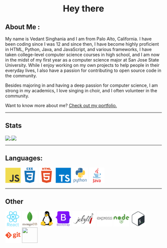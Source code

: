 <div id="header" align="center">
  <h1>Hey there</h1>
</div>

## About Me :

My name is Vedant Singhania and I am from Palo Alto, California. I have been coding since I was 12 and since then, I have become highly proficient in HTML, Python, Java, and JavaScript, and various frameworks, I have taken college-level computer science courses in high school, and I am now in the midst of my first year as a computer science major at San Jose State University. While I enjoy working on my own projects to help people in their everyday lives, I also have a passion for contributing to open source code in the community. 

Besides majoring in and having a deep passion for computer science, I am strong in my academics, I love singing in choir, and I often volunteer in the community.

Want to know more about me? [Check out my portfolio.](https://vedantsinghania.com)

***

## Stats
<a href="#">
  <img align="center" src="https://github-readme-stats.vercel.app/api?username=raspberri05&show_icons=true\&show=reviews,discussions_started,discussions_answered,prs_merged,prs_merged_percentage&theme=dark" />
</a>
<a href="#">
  <img align="center" src="https://github-readme-stats.vercel.app/api/top-langs/?username=raspberri05&size_weight=0.5&count_weight=0.5&langs_count=20&layout=compact&theme=dark" />
</a>

***

## Languages:
<div>
  <img src="https://github.com/devicons/devicon/blob/master/icons/javascript/javascript-original.svg" width="50" height="50"/>
  <img src="https://github.com/devicons/devicon/blob/master/icons/css3/css3-plain-wordmark.svg" width="50" height="50"/>
  <img src="https://github.com/devicons/devicon/blob/master/icons/html5/html5-plain-wordmark.svg" width="50" height="50"/>
  <img src="https://github.com/devicons/devicon/blob/master/icons/typescript/typescript-original.svg" width="50" height="50"/>
  <img src="https://github.com/devicons/devicon/blob/master/icons/python/python-original-wordmark.svg" width="50" height="50"/>
  <img src="https://github.com/devicons/devicon/blob/master/icons/java/java-original-wordmark.svg" width="50" height="50"/>
</div>

***

## Other
<div>
  <img src="https://github.com/devicons/devicon/blob/master/icons/react/react-original-wordmark.svg" width="50" height="50"/>
  <img src="https://github.com/devicons/devicon/blob/master/icons/mongodb/mongodb-original-wordmark.svg" width="50" height="50"/>
  <img src="https://github.com/devicons/devicon/blob/master/icons/linux/linux-original.svg" width="50" height="50"/>
  <img src="https://github.com/devicons/devicon/blob/master/icons/bootstrap/bootstrap-original-wordmark.svg" width="50" height="50"/>
  <img src="https://github.com/jekyll/brand/blob/master/jekyll-logo-light-transparent.png" width="75" height="50"/>
  <img src="https://github.com/devicons/devicon/blob/master/icons/express/express-original-wordmark.svg" width="50" height="50"/>
  <img src="https://github.com/devicons/devicon/blob/master/icons/nodejs/nodejs-plain-wordmark.svg" width="50" height="50"/>
  <img src="https://github.com/devicons/devicon/blob/master/icons/bash/bash-original.svg" width="50" height="50"/>
  <img src="https://github.com/devicons/devicon/blob/master/icons/git/git-plain-wordmark.svg" width="50" height="50"/>
  <img src="https://github.com/raspberri05/raspberri05/blob/main/github-original-wordmark.png" width="50" height="50"/>
  
</div>
